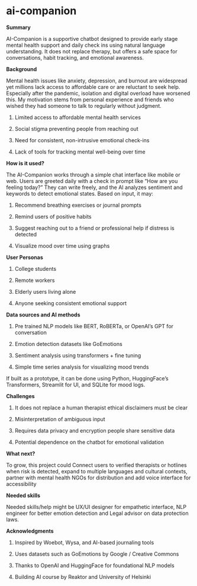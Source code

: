 # ai-companion

**Summary**

AI-Companion is a supportive chatbot designed to provide early stage mental health support and daily check ins using natural language understanding. It does not replace therapy, but offers a safe space for conversations, habit tracking, and emotional awareness.

**Background**

Mental health issues like anxiety, depression, and burnout are widespread yet millions lack access to affordable care or are reluctant to seek help. Especially after the pandemic, isolation and digital overload have worsened this. My motivation stems from personal experience and friends who wished they had someone to talk to regularly without judgment.

1) Limited access to affordable mental health services

2) Social stigma preventing people from reaching out

3) Need for consistent, non-intrusive emotional check-ins

4) Lack of tools for tracking mental well-being over time

**How is it used?**

The AI-Companion works through a simple chat interface like mobile or web. Users are greeted daily with a check in prompt like “How are you feeling today?”
They can write freely, and the AI analyzes sentiment and keywords to detect emotional states. Based on input, it may:

1) Recommend breathing exercises or journal prompts

2) Remind users of positive habits

3) Suggest reaching out to a friend or professional help if distress is detected

4) Visualize mood over time using graphs

**User Personas**

1) College students

2) Remote workers

3) Elderly users living alone

4) Anyone seeking consistent emotional support

**Data sources and AI methods**

1) Pre trained NLP models like BERT, RoBERTa, or OpenAI’s GPT for conversation

2) Emotion detection datasets like GoEmotions

3) Sentiment analysis using transformers + fine tuning

4) Simple time series analysis for visualizing mood trends

If built as a prototype, it can be done using Python, HuggingFace’s Transformers, Streamlit for UI, and SQLite for mood logs.

**Challenges**

1) It does not replace a human therapist ethical disclaimers must be clear

2) Misinterpretation of ambiguous input

4) Requires data privacy and encryption people share sensitive data

5) Potential dependence on the chatbot for emotional validation

**What next?**

To grow, this project could Connect users to verified therapists or hotlines when risk is detected, expand to multiple languages and cultural contexts, partner with mental health NGOs for distribution and add voice interface for accessibility

**Needed skills**

Needed skills/help might be UX/UI designer for empathetic interface, NLP engineer for better emotion detection and Legal advisor on data protection laws.

**Acknowledgments**

1) Inspired by Woebot, Wysa, and AI-based journaling tools

2) Uses datasets such as GoEmotions by Google / Creative Commons

3) Thanks to OpenAI and HuggingFace for foundational NLP models

4) Building AI course by Reaktor and University of Helsinki
